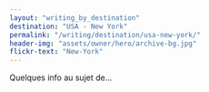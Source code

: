 ```yaml
---
layout: "writing_by_destination"
destination: "USA - New York"
permalink: "/writing/destination/usa-new-york/"
header-img: "assets/owner/hero/archive-bg.jpg"
flickr-text: "New-York"
---
```


Quelques info au sujet de...